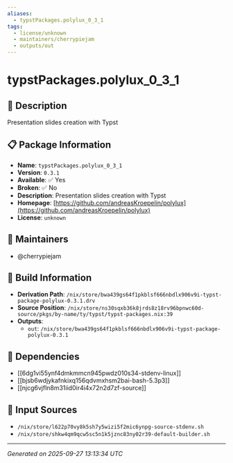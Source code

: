 ```yaml
---
aliases:
  - typstPackages.polylux_0_3_1
tags:
  - license/unknown
  - maintainers/cherrypiejam
  - outputs/out
---
```


# typstPackages.polylux_0_3_1

## 📝 Description

Presentation slides creation with Typst

## 📋 Package Information

- **Name**: `typstPackages.polylux_0_3_1`
- **Version**: `0.3.1`
- **Available**: ✅ Yes
- **Broken**: ✅ No
- **Description**: Presentation slides creation with Typst
- **Homepage**: [https://github.com/andreasKroepelin/polylux](https://github.com/andreasKroepelin/polylux)
- **License**: `unknown`
## 👥 Maintainers

- @cherrypiejam


## 🔧 Build Information

- **Derivation Path**: `/nix/store/bwa439gs64f1pkblsf666nbdlx906v9i-typst-package-polylux-0.3.1.drv`
- **Source Position**: `/nix/store/ns30sqxb36k8jrds8z18rv96bpnwc60d-source/pkgs/by-name/ty/typst/typst-packages.nix:39`
- **Outputs**:
  - `out`:  `/nix/store/bwa439gs64f1pkblsf666nbdlx906v9i-typst-package-polylux-0.3.1`

## 🔗 Dependencies

- [[6dg1vi55ynf4dmkmmcn945pwdz010s34-stdenv-linux]]
- [[bjsb6wdjykafnkixq156qdvmxhsm2bai-bash-5.3p3]]
- [[njcg6vjfln8m31iid0ir4i4x72n2d7zf-source]]

## 📁 Input Sources

- `/nix/store/l622p70vy8k5sh7y5wizi5f2mic6ynpg-source-stdenv.sh`
- `/nix/store/shkw4qm9qcw5sc5n1k5jznc83ny02r39-default-builder.sh`

---
*Generated on 2025-09-27 13:13:34 UTC*

